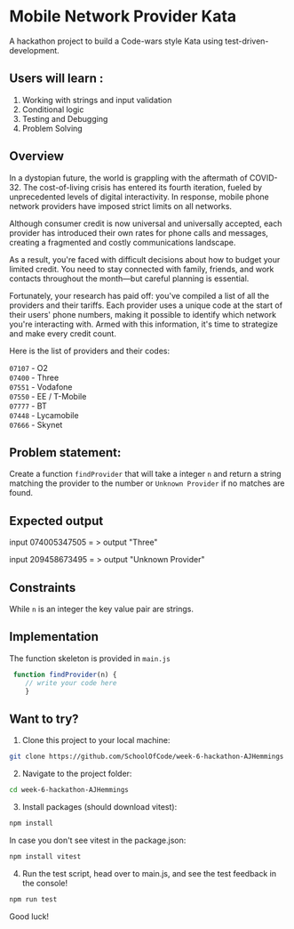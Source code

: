 # Mobile Network Provider Kata

A hackathon project to build a Code-wars style Kata using test-driven-development.


## Users will learn :

1. Working with strings and input validation
2. Conditional logic
3. Testing and Debugging
4. Problem Solving

## Overview

In a dystopian future, the world is grappling with the aftermath of COVID-32. The cost-of-living crisis has entered its fourth iteration, fueled by unprecedented levels of digital interactivity. In response, mobile phone network providers have imposed strict limits on all networks.

Although consumer credit is now universal and universally accepted, each provider has introduced their own rates for phone calls and messages, creating a fragmented and costly communications landscape.

As a result, you're faced with difficult decisions about how to budget your limited credit. You need to stay connected with family, friends, and work contacts throughout the month—but careful planning is essential.

Fortunately, your research has paid off: you've compiled a list of all the providers and their tariffs. Each provider uses a unique code at the start of their users' phone numbers, making it possible to identify which network you're interacting with. Armed with this information, it's time to strategize and make every credit count.

Here is the list of providers and their codes:

`07107` -  O2\
`07400`	-  Three\
`07551`	-  Vodafone\
`07550` -  EE / T-Mobile\
`07777`	-  BT\
`07448`	-  Lycamobile\
`07666` -  Skynet


## Problem statement:

Create a function `findProvider` that will take a integer `n` and return a string matching the provider to the number or `Unknown Provider` if no matches are found.



## Expected output

input 074005347505 = > output "Three"

input 209458673495 = > output "Unknown Provider"

## Constraints

While `n` is an integer the key value pair are strings.

## Implementation

The function skeleton is provided in `main.js`

```js
 function findProvider(n) {
    // write your code here
    }
```

## Want to try?

1. Clone this project to your local machine:
```bash
git clone https://github.com/SchoolOfCode/week-6-hackathon-AJHemmings
```
2. Navigate to the project folder:
```bash
cd week-6-hackathon-AJHemmings
```
3. Install packages (should download vitest):
```bash
npm install
```
In case you don't see vitest in the package.json:
```bash
npm install vitest
```
4. Run the test script, head over to main.js, and see the test feedback in the console! 
```bash
npm run test
```
Good luck!


